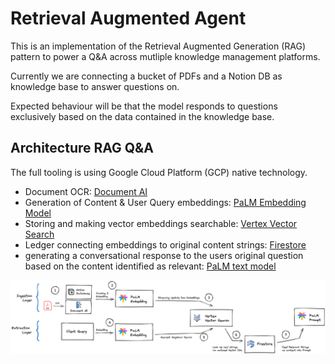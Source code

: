 # Retrieval Augmented Agent

This is an implementation of the Retrieval Augmented Generation (RAG) pattern to power a Q&A across mutliple knowledge management platforms.

Currently we are connecting a bucket of PDFs and a Notion DB as knowledge base to answer questions on.

Expected behaviour will be that the model responds to questions exclusively based on the data contained in the knowledge base.

## Architecture RAG Q&A
The full tooling is using Google Cloud Platform (GCP) native technology.

* Document OCR: [Document AI](https://cloud.google.com/document-ai/docs/overview)
* Generation of Content & User Query embeddings: [PaLM Embedding Model](https://cloud.google.com/vertex-ai/docs/generative-ai/embeddings/get-text-embeddings)
* Storing and making vector embeddings searchable: [Vertex Vector Search](https://cloud.google.com/vertex-ai/docs/vector-search/overview)
* Ledger connecting embeddings to original content strings: [Firestore](https://firebase.google.com/docs/firestore)
* generating a conversational response to the users original question based on the content identified as relevant: [PaLM text model](https://cloud.google.com/vertex-ai/docs/generative-ai/text/test-text-prompts)

![Retrieval Augmented Generation (RAG) based QA Architecture](./rag_qa.png)


